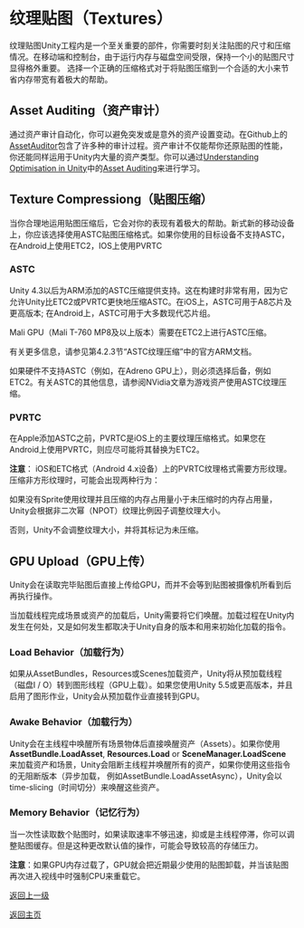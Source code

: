 # 纹理贴图（Textures）
纹理贴图Unity工程内是一个至关重要的部件，你需要时刻关注贴图的尺寸和压缩情况。在移动端和控制台，由于运行内存与磁盘空间受限，保持一个小的贴图尺寸显得格外重要。
选择一个正确的压缩格式对于将贴图压缩到一个合适的大小来节省内存带宽有着极大的帮助。

## Asset Auditing（资产审计）
通过资产审计自动化，你可以避免突发或是意外的资产设置变动。在Github上的[AssetAuditor](https://github.com/MarkUnity/AssetAuditor)包含了许多种的审计过程。资产审计不仅能帮你还原贴图的性能，你还能同样运用于Unity内大量的资产类型。你可以通过[Understanding Optimisation in Unity](https://docs.unity3d.com/Manual/BestPracticeUnderstandingPerformanceInUnity.html?_ga=2.190121515.1660928137.1540775762-1902167384.1531452477)中的[Asset Auditing](https://docs.unity3d.com/Manual/BestPracticeUnderstandingPerformanceInUnity4.html?_ga=2.190121515.1660928137.1540775762-1902167384.1531452477)来进行学习。

## Texture Compressiong（贴图压缩）
当你合理地运用贴图压缩后，它会对你的表现有着极大的帮助。新式新的移动设备上，你应该选择使用ASTC贴图压缩格式。如果你使用的目标设备不支持ASTC，在Android上使用ETC2，IOS上使用PVRTC

### ASTC
Unity 4.3以后为ARM添加的ASTC压缩提供支持。这在构建时非常有用，因为它允许Unity比ETC2​​或PVRTC更快地压缩ASTC。在iOS上，ASTC可用于A8芯片及更高版本; 在Android上，ASTC可用于大多数现代芯片组。

Mali GPU（Mali T-760 MP8及以上版本）需要在ETC2上进行ASTC压缩。

有关更多信息，请参见第4.2.3节“ASTC纹理压缩”中的官方ARM文档。

如果硬件不支持ASTC（例如，在Adreno GPU上），则必须选择后备，例如ETC2。有关ASTC的其他信息，请参阅NVidia文章为游戏资产使用ASTC纹理压缩。

### PVRTC
在Apple添加ASTC之前，PVRTC是iOS上的主要纹理压缩格式。如果您在Android上使用PVRTC，则应尽可能将其替换为ETC2。

**注意**： iOS和ETC格式（Android 4.x设备）上的PVRTC纹理格式需要方形纹理。压缩非方形纹理时，可能会出现两种行为：

如果没有Sprite使用纹理并且压缩的内存占用量小于未压缩时的内存占用量，Unity会根据非二次幂（NPOT）纹理比例因子调整纹理大小。

否则，Unity不会调整纹理大小，并将其标记为未压缩。

## GPU Upload（GPU上传）
Unity会在读取完毕贴图后直接上传给GPU，而并不会等到贴图被摄像机所看到后再执行操作。

当加载线程完成场景或资产的加载后，Unity需要将它们唤醒。加载过程在Unity内发生在何处，又是如何发生都取决于Unity自身的版本和用来初始化加载的指令。

### Load Behavior（加载行为）
如果从AssetBundles，Resources或Scenes加载资产，Unity将从预加载线程（磁盘I / O）转到图形线程（GPU上载）。如果您使用Unity 5.5或更高版本，并且启用了图形作业，Unity会从预加载作业直接转到GPU。

### Awake Behavior（加载行为）
Unity会在主线程中唤醒所有场景物体后直接唤醒资产（Assets）。如果你使用**AssetBundle.LoadAsset**, **Resources.Load** or **SceneManager.LoadScene** 来加载资产和场景，Unity会阻断主线程并唤醒所有的资产，如果你使用这些指令的无阻断版本（异步加载， 例如AssetBundle.LoadAssetAsync），Unity会以time-slicing（时间切分）来唤醒这些资产。

### Memory Behavior（记忆行为）
当一次性读取数个贴图时，如果读取速率不够迅速，抑或是主线程停滞，你可以调整贴图缓存。但是这种更改默认值的操作，可能会导致较高的存储压力。

**注意**：如果GPU内存过载了，GPU就会把近期最少使用的贴图卸载，并当该贴图再次进入视线中时强制CPU来重载它。

[返回上一级](/Rendering/Rendering.md)

[返回主页](/README.md)
